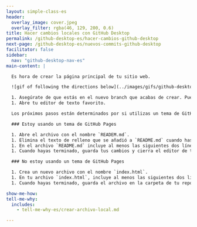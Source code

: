 ```yaml
---
layout: simple-class-es
header:
  overlay_image: cover.jpeg
  overlay_filter: rgba(46, 129, 200, 0.6)
title: Hacer cambios locales con GitHub Desktop
permalink: /github-desktop-es/hacer-cambios-github-desktop
next-page: /github-desktop-es/nuevos-commits-github-desktop
facilitator: false
sidebar:
  nav: "github-desktop-nav-es"
main-content: |

  Es hora de crear la página principal de tu sitio web.

  ![gif of following the directions below](../images/gifs/github-desktop/add-commits-locally.gif)

  1. Asegúrate de que estás en el nuevo branch que acabas de crear. Puedes cambiar de branch haciendo clic en el botón **Current Branch** en la parte superior de la aplicación, y seleccionando el branch apropiado.
  1. Abre tu editor de texto favorito.

  Los próximos pasos están determinados por si utilizas un tema de GitHub pages o si has decidido solo activar GitHub Pages en tu repositorio.

  ### Estoy usando un tema de GitHub Pages

  1. Abre el archivo con el nombre `READEM.md`.
  1. Elimina el texto de relleno que se añadió a `README.md` cuando has seleccionado el tema.
  1. En el archivo `README.md` incluye al menos las siguientes dos líneas: `# ¡Hola mundo!` y `Mi nombre es TU-USUARIO-GITHUB`. Puntos extra si incluyes más información.
  1. Cuando hayas terminado, guarda tus cambios y cierra el editor de texto.

  ### No estoy usando un tema de GitHub Pages

  1. Crea un nuevo archivo con el nombre `index.html`.
  1. En tu archivo `index.html`, incluye al menos las siguientes dos líneas: `<h1> ¡Hola mundo! </h1>` y `<p> Mi nombre es TU-USUARIO-GITHUB </p>`. Puntos extra si incluyes más información o si usas [Jekyll Themes](http://jekyllthemes.org/) para crear un sitio más robusto.
  1. Cuando hayas terminado, guarda el archivo en la carpeta de tu repositorio y cierra el editor de texto.

show-me-how:
tell-me-why:
  includes:
    - tell-me-why-es/crear-archivo-local.md

---
```

